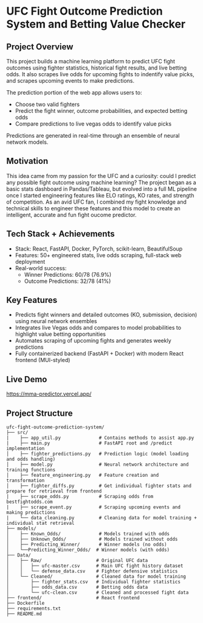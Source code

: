 # UFC Fight Outcome Prediction System and Betting Value Checker

## Project Overview

This project builds a machine learning platform to predict UFC fight outcomes using fighter statistics, historical fight results, and live betting odds. It also scrapes live odds for upcoming fights to indentify value picks, and scrapes upcoming events to make predictions.

The prediction portion of the web app allows users to:
- Choose two valid fighters
- Predict the fight winner, outcome probabilities, and expected betting odds
- Compare predictions to live vegas odds to identify value picks

Predictions are generated in real-time through an ensemble of neural network models.

## Motivation

This idea came from my passion for the UFC and a curiosity: could I predict any possible fight outcome using machine learning? The project began as a basic stats dashboard in Pandas/Tableau, but evolved into a full ML pipeline once I started engineering features like ELO ratings, KO rates, and strength of competition. As an avid UFC fan, I combined my fight knowledge and technical skills to engineer these features and this model to create an intelligent, accurate and fun fight oucome predictor.

## Tech Stack + Achievements

- Stack: React, FastAPI, Docker, PyTorch, scikit-learn, BeautifulSoup
- Features: 50+ engineered stats, live odds scraping, full-stack web deployment
- Real-world success:
     - Winner Predictions: 60/78 (76.9%)
     - Outcome Predictions: 32/78 (41%)

## Key Features

- Predicts fight winners and detailed outcomes (KO, submission, decision) using neural network ensembles
- Integrates live Vegas odds and compares to model probabilities to highlight value betting opportunities
- Automates scraping of upcoming fights and generates weekly predictions
- Fully containerized backend (FastAPI + Docker) with modern React frontend (MUI-styled)


## Live Demo

https://mma-predictor.vercel.app/

## Project Structure

```
ufc-fight-outcome-prediction-system/
├── src/
|    ├── app_util.py              # Contains methods to assist app.py
|    ├── main.py                  # FastAPI root and /predict implementation
│    ├── fighter_predictions.py   # Prediction logic (model loading and odds handling)
│    ├── model.py                 # Neural network architecture and training functions
│    ├── feature_engineering.py   # Feature creation and transformation
│    ├── fighter_diffs.py         # Get individual fighter stats and prepare for retrieval from frontend
|    ├── scrape_odds.py           # Scraping odds from bestfightodds.com 
|    ├── scrape_event.py          # Scraping upcoming events and making predictions
|    └── data_cleaning.py         # Cleaning data for model training + individual stat retrieval
├── models/
│    ├── Known_Odds/              # Models trained with odds
│    ├── Unknown_Odds/            # Models trained without odds
│    ├── Predicting_Winner/       # Winner models (no odds)
│    └──Predicting_Winner_Odds/  # Winner models (with odds)
├── Data/
│    ├── Raw/                    # Original UFC data
│    │   ├── ufc-master.csv      # Main UFC fight history dataset
│    │   └── defense_data.csv    # Fighter defensive statistics
│    └── Cleaned/                # Cleaned data for model training
│        ├── fighter_stats.csv   # Individual fighter statistics
│        ├── odds_data.csv       # Betting odds data
│        └── ufc-clean.csv       # Cleaned and processed fight data
├── frontend/                    # React frontend
├── Dockerfile
├── requirements.txt
├── README.md
```
